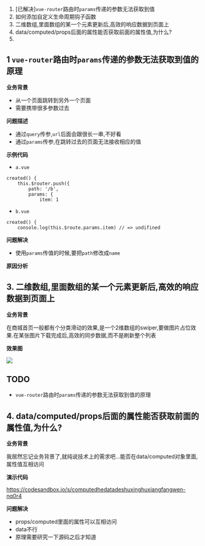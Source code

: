 1. [已解决]`vue-router`路由时`params`传递的参数无法获取到值
2. 如何添加自定义生命周期钩子函数
3. 二维数组,里面数组的某一个元素更新后,高效的响应数据到页面上
4. data/computed/props后面的属性能否获取前面的属性值,为什么?
5. 

## 1 `vue-router`路由时`params`传递的参数无法获取到值的原理
**业务背景**

- 从一个页面跳转到另外一个页面
- 需要携带很多参数过去

**问题描述**

- 通过`query`传参,`url`后面会跟很长一串,不好看
- 通过`params`传参,在跳转过去的页面无法接收相应的值

**示例代码**

- `a.vue`
```
created() {
    this.$router.push({
        path: '/b',
        params: {
            item: 1
```
- `b.vue`
```
created() {
    console.log(this.$route.params.item) // => undifined
```

**问题解决**
- 使用`params`传值的时候,要把`path`修改成`name`

**原因分析**
## 3. 二维数组,里面数组的某一个元素更新后,高效的响应数据到页面上
**业务背景**

在商城首页一般都有个分类滑动的效果,是一个2维数组的swiper,要做图片占位效果.在某张图片下载完成后,高效的同步数据,而不是刷新整个列表

**效果图**

![](https://user-gold-cdn.xitu.io/2019/10/9/16daf980c5f26909?w=360&h=235&f=gif&s=83758)
## TODO
-  `vue-router`路由时`params`传递的参数无法获取到值的原理

## 4. data/computed/props后面的属性能否获取前面的属性值,为什么?

**业务背景**

我居然忘记业务背景了,就纯说技术上的需求吧...能否在data/computed对象里面,属性值互相访问

**演示代码**

https://codesandbox.io/s/computedhedatadeshuxinghuxiangfangwen-nq0r4

**问题解决**
- props/computed里面的属性可以互相访问
- data不行
- 原理需要研究一下源码之后才知道